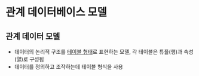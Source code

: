 # 관계 데이터베이스 모델
## 관계 데이터 모델
- 데이터의 논리적 구조를 <u>테이블 형태</u>로 표현하는 모델, 각 테이블은 튜플(행)과 속성(열)로 구성됨
- 데이터를 정의하고 조작하는데 테이블 형식을 사용


